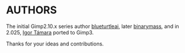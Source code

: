 # AUTHORS

The initial Gimp2.10.x series author [blueturtleai](https://github.com/blueturtleai),
later [binarymass](https://github.com/binarymass), and in 2.025,
[Igor Támara](https://github.com/ikks) ported to Gimp3.

Thanks for your ideas and contributions.

